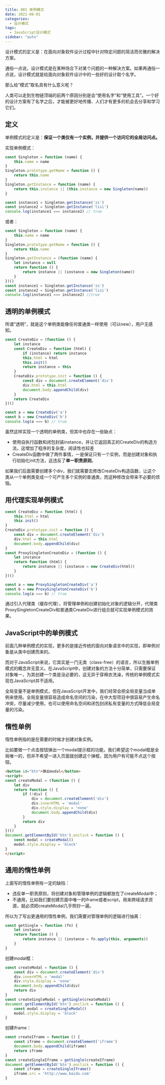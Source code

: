 ```yaml
---
title: 001 单例模式
date: 2021-08-01
categories:
  - 设计模式
tags:
  - JavaScript设计模式
sidebar: "auto"
---
```


设计模式的定义是：在面向对象软件设计过程中针对特定问题的简洁而优雅的解决方案。

通俗一点说，设计模式是在某种场合下对某个问题的一种解决方案。如果再通俗一点说，设计模式就是给面向对象软件设计中的一些好的设计取个名字。

那么给“模式”取名具有什么意义呢？

人类可以走到生物链顶端的前两个原因分别是会“使用名字”和“使用工具”。一个好的设计方案有了名字之后，才能被更好地传播、人们才有更多的机会去分享和学习它们。

## 定义
单例模式的定义是：**保证一个类仅有一个实例，并提供一个访问它的全局访问点。**

实现单例模式：
```js
const Singleton = function (name) {
    this.name = name
}
Singleton.prototype.getName = function () {
    return this.name
}
Singleton.getInstance = function (name) {
    return this.instance || (this.instance = new Singleton(name))
}

const instance1 = Singleton.getInstance('zs')
const instance2 = Singleton.getInstance('lisi')
console.log(instance1 === instance2) // true
```
或者：
```js
const Singleton = function (name) {
    this.name = name
}
Singleton.prototype.getName = function () {
    return this.name
}
Singleton.getInstance = (function (name) {
    let instance = null
    return function () {
        return instance || (instance = new Singleton(name))
    }
})()
const instance1 = Singleton.getInstance('zs')
const instance2 = Singleton.getInstance('lisi')
console.log(instance1 === instance2) //true
```

## 透明的单例模式
所谓“透明”，就是这个单例类能像任何普通类一样使用（可以new），用户无感知。
```js
const CreateDiv = (function () {
    let instance
    const CreateDiv = function (html) {
        if (instance) return instance
        this.html = html
        this.init()
        return instance = this
    }
    CreateDiv.prototype.init = function () {
        const div = document.createElement('div')
        div.html = this.html
        document.body.appendChild(div)
    }
    return CreateDiv
})()

const a = new CreateDiv('a')
const b = new CreateDiv('b')
console.log(a === b) // true
```
虽然这样实现一个透明的单例类，但其中也存在一些缺点：
- 使用自执行函数和闭包封装instance，并让它返回真正的CreateDiv的构造方法，这增加了程序的复杂度，阅读性也较差
- CreateDiv函数中做了两件事情，一是保证只有一个实例，而是创建对象和执行初始化init方法，这违反了**单一职责原则**。

如果我们后面需要创建多个div，我们就需要去修改CreateDiv构造函数，让这个类从一个单例类变成一个可产生多个实例的普通类，而这种修改会带来不必要的烦恼。

## 用代理实现单例模式
```js
const CreateDiv = function (html) {
    this.html = html
    this.init()
}
CreateDiv.prototype.init = function () {
    const div = document.createElement('div')
    div.html = this.html
    document.body.appendChild(div)
}
const ProxySingletonCreateDiv = (function () {
    let instance
    return function (html) {
        return instance || (instance = new CreateDiv(html))
    }
})()

const a = new ProxySingletonCreateDiv('a')
const b = new ProxySingletonCreateDiv('b')
console.log(a === b) // true
```
通过引入代理类（缓存代理），将管理单例和创建初始化对象的逻辑分开，代理类ProxySingletonCreateDiv和普通类CreateDiv进行组合就可实现单例模式的效果。

## JavaScript中的单例模式
前面几种单例模式的实现，更多的是接近传统的面向对象语言中的实现，即单例对象是从类中创建而来的。

而对于JavaScript来说，它其实是一门无类（class-free）的语言，所以生搬单例模式的概念并无意义。在JavaScript中，创建对象的方法十分简单，只需要保证对象唯一，为其创建一个类是没必要的，这无异于穿棉衣洗澡，传统的单例模式实现在JavaScript并不适用。

全局变量不是单例模式，但在JavaScript开发中，我们经常会把全局变量当成单例来使用。全局变量很容易造成命名空间的污染，在中大型项目中很容易产生命名冲突，尽量减少使用，也可以使用命名空间和闭包封闭私有变量的方式降低全局变量的污染。
## 惰性单例
惰性单例指的是在需要的时候才创建对象实例。

比如要做一个点击按钮弹出一个modal提示框的功能，我们希望这个modal框是全局唯一的，但并不希望一进入页面就创建这个弹框，因为用户有可能不点这个按钮。
```html
<button id="btn">弹出modal</button>
<script>
const createModal = (function () {
    let div
    return function () {
        if (!div) {
            div = document.createElement('div')
            div.innerHTML = 'modal'
            div.style.display = 'none'
            document.body.appendChild(div)
        }
        return div
    }
})()
document.getElementById('btn').onclick = function () {
    const modal = createModal()
    modal.style.display = 'block'
}
</script>
```

## 通用的惰性单例
上面写的惰性单例有一定的缺陷：
- 违反单一职责原则，将创建对象和管理单例的逻辑都放在了createModal中；
- 不通用，比如我们要创建页面中唯一的iframe或者script，用来跨域请求资源，就必须把createModal几乎照抄一遍。

所以为了写出更通用的惰性单例，我们需要对管理单例的逻辑进行抽离：
```js
const getSingle = function (fn) {
    let instance
    return function () {
        return instance || (instance = fn.apply(this, arguments))
    }
}
```
创建modal框：
```js
const createModal = function () {
    const div = document.createElement('div')
    div.innerHTML = 'modal'
    div.style.display = 'none'
    document.body.appendChild(div)
    return div
}
const createSingleModal = getSingle(createModal)
document.getElementById('btn').onclick = function () {
    const modal = createSingleModal()
    modal.style.display = 'block'
}
```
创建iframe：
```js
const createIframe = function () {
    const iframe = document.createElement('iframe')
    document.body.appendChild(iframe)
    return iframe
}
const createSingleIframe = getSingle(createIframe)
document.getElementById('btn').onclick = function () {
    const iframe = createSingleIframe()
    iframe.src = 'http://www.baidu.com'
}
```
